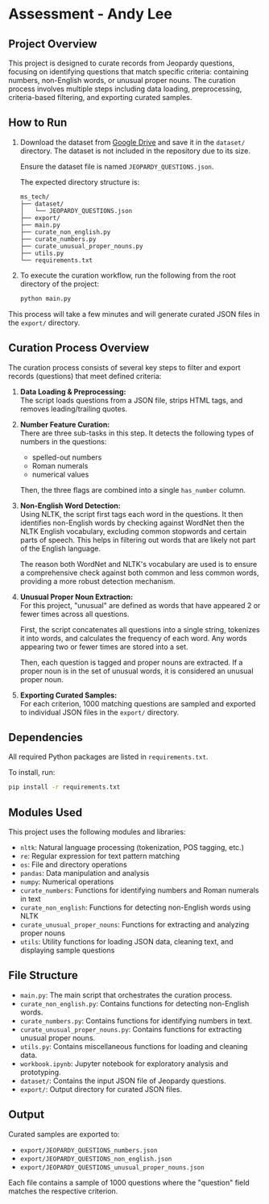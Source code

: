 # Assessment - Andy Lee

## Project Overview
This project is designed to curate records from Jeopardy questions, focusing on identifying questions that match specific criteria: containing numbers, non-English words, or unusual proper nouns. The curation process involves multiple steps including data loading, preprocessing, criteria-based filtering, and exporting curated samples.

## How to Run

1. Download the dataset from [Google Drive](https://drive.google.com/file/d/0BwT5wj_P7BKXb2hfM3d2RHU1ckE/view?usp=sharing) and save it in the `dataset/` directory. The dataset is not included in the repository due to its size.

   Ensure the dataset file is named `JEOPARDY_QUESTIONS.json`.

   The expected directory structure is:
   ```
   ms_tech/
   ├── dataset/
   │   └── JEOPARDY_QUESTIONS.json
   ├── export/
   ├── main.py
   ├── curate_non_english.py
   ├── curate_numbers.py
   ├── curate_unusual_proper_nouns.py
   ├── utils.py
   └── requirements.txt
   ```

2. To execute the curation workflow, run the following from the root directory of the project:

   ```bash
   python main.py
   ```

This process will take a few minutes and will generate curated JSON files in the `export/` directory.

## Curation Process Overview

The curation process consists of several key steps to filter and export records (questions) that meet defined criteria:

1. **Data Loading & Preprocessing:**  
   The script loads questions from a JSON file, strips HTML tags, and removes leading/trailing quotes.

2. **Number Feature Curation:**  
   There are three sub-tasks in this step. It detects the following types of numbers in the questions:
   - spelled-out numbers
   - Roman numerals
   - numerical values

   Then, the three flags are combined into a single `has_number` column.

3. **Non-English Word Detection:**  
   Using NLTK, the script first tags each word in the questions. It then identifies non-English words by checking against WordNet then the NLTK English vocabulary, excluding common stopwords and certain parts of speech. This helps in filtering out words that are likely not part of the English language.

   The reason both WordNet and NLTK's vocabulary are used is to ensure a comprehensive check against both common and less common words, providing a more robust detection mechanism.

4. **Unusual Proper Noun Extraction:**  
   For this project, "unusual" are defined as words that have appeared 2 or fewer times across all questions.

   First, the script concatenates all questions into a single string, tokenizes it into words, and calculates the frequency of each word. Any words appearing two or fewer times are stored into a set.

   Then, each question is tagged and proper nouns are extracted. If a proper noun is in the set of unusual words, it is considered an unusual proper noun.

5. **Exporting Curated Samples:**  
   For each criterion, 1000 matching questions are sampled and exported to individual JSON files in the `export/` directory.

## Dependencies
All required Python packages are listed in `requirements.txt`.

To install, run:

```bash
pip install -r requirements.txt
```

## Modules Used
This project uses the following modules and libraries:

- `nltk`: Natural language processing (tokenization, POS tagging, etc.)
- `re`: Regular expression for text pattern matching
- `os`: File and directory operations
- `pandas`: Data manipulation and analysis
- `numpy`: Numerical operations
- `curate_numbers`: Functions for identifying numbers and Roman numerals in text
- `curate_non_english`: Functions for detecting non-English words using NLTK
- `curate_unusual_proper_nouns`: Functions for extracting and analyzing proper nouns
- `utils`: Utility functions for loading JSON data, cleaning text, and displaying sample questions


## File Structure
- `main.py`: The main script that orchestrates the curation process.
- `curate_non_english.py`: Contains functions for detecting non-English words.
- `curate_numbers.py`: Contains functions for identifying numbers in text.
- `curate_unusual_proper_nouns.py`: Contains functions for extracting unusual proper nouns.
- `utils.py`: Contains miscellaneous functions for loading and cleaning data.
- `workbook.ipynb`: Jupyter notebook for exploratory analysis and prototyping.
- `dataset/`: Contains the input JSON file of Jeopardy questions.
- `export/`: Output directory for curated JSON files.

## Output
Curated samples are exported to:
- `export/JEOPARDY_QUESTIONS_numbers.json`
- `export/JEOPARDY_QUESTIONS_non_english.json`
- `export/JEOPARDY_QUESTIONS_unusual_proper_nouns.json`

Each file contains a sample of 1000 questions where the "question" field matches the respective criterion.